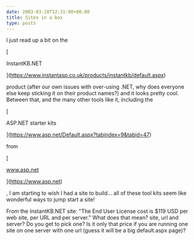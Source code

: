 ```yaml
---
date: 2003-03-18T12:31:00+00:00
title: Sites in a box
type: posts
---
```

I just read up a bit on the

[

InstantKB.NET

](https://www.instantasp.co.uk/products/instantkb/default.aspx)

product (after our own issues with over-using .NET, why does everyone else keep sticking it on their product names?) and it looks pretty cool. Between that, and the many other tools like it, including the

[

ASP.NET starter kits

](https://www.asp.net/Default.aspx?tabindex=9&tabid=47)

 from

[

www.asp.net

](https://www.asp.net)

, I am starting to wish I had a site to build... all of these tool kits seem like wonderful ways to jump start a site!

From the InstantKB.NET site: "The End User License cost is $119 USD per web site, per URL and per server." What does that mean? site, url and server? Do you get to pick one? Is it only that price if you are running one site on one server with one url (guess it will be a big default.aspx page)?
